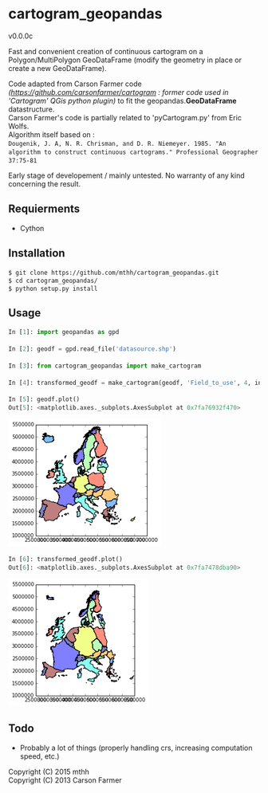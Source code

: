 # cartogram_geopandas
v0.0.0c

Fast and convenient creation of continuous cartogram on a Polygon/MultiPolygon GeoDataFrame (modify the geometry in place or create a new GeoDataFrame).

Code adapted from Carson Farmer code *(https://github.com/carsonfarmer/cartogram : former code used in 'Cartogram' QGis python plugin)* to fit the geopandas.**GeoDataFrame** datastructure.  
Carson Farmer's code is partially related to 'pyCartogram.py' from Eric Wolfs.  
Algorithm itself based on :  
```Dougenik, J. A, N. R. Chrisman, and D. R. Niemeyer. 1985. "An algorithm to construct continuous cartograms." Professional Geographer 37:75-81```  

Early stage of developement / mainly untested. No warranty of any kind concerning the result.  

Requierments
------------
* Cython

Installation
------------
```
$ git clone https://github.com/mthh/cartogram_geopandas.git
$ cd cartogram_geopandas/
$ python setup.py install
```
  
Usage
-----
```python
In [1]: import geopandas as gpd

In [2]: geodf = gpd.read_file('datasource.shp')

In [3]: from cartogram_geopandas import make_cartogram

In [4]: transformed_geodf = make_cartogram(geodf, 'Field_to_use', 4, inplace=False)  # 4 for the number of iterations

In [5]: geodf.plot()
Out[5]: <matplotlib.axes._subplots.AxesSubplot at 0x7fa76932f470>
```
![Input](misc/input.png)
```python
In [6]: transformed_geodf.plot()
Out[6]: <matplotlib.axes._subplots.AxesSubplot at 0x7fa7478dba90>
```
![Output](misc/output.png)

  
Todo
----
- Probably a lot of things (properly handling crs, increasing computation speed, etc.)  
  
  
Copyright (C) 2015 mthh  
Copyright (C) 2013 Carson Farmer  
